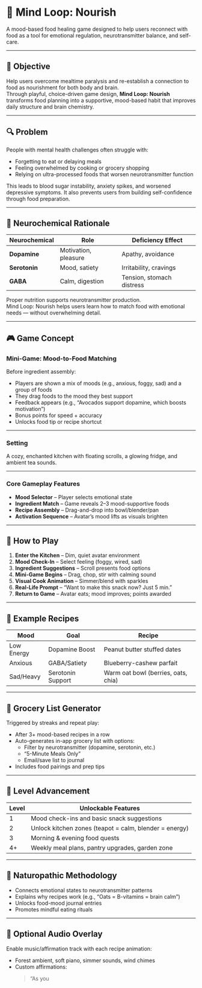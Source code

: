 # 🥣 Mind Loop: Nourish

A mood-based food healing game designed to help users reconnect with food as a tool for emotional regulation, neurotransmitter balance, and self-care.

---

## 🎯 Objective

Help users overcome mealtime paralysis and re-establish a connection to food as nourishment for both body and brain.  
Through playful, choice-driven game design, **Mind Loop: Nourish** transforms food planning into a supportive, mood-based habit that improves daily structure and brain chemistry.

---

## 🔍 Problem

People with mental health challenges often struggle with:
- Forgetting to eat or delaying meals
- Feeling overwhelmed by cooking or grocery shopping
- Relying on ultra-processed foods that worsen neurotransmitter function

This leads to blood sugar instability, anxiety spikes, and worsened depressive symptoms. It also prevents users from building self-confidence through food preparation.

---

## 🧠 Neurochemical Rationale

| Neurochemical | Role                 | Deficiency Effect          |
|---------------|----------------------|-----------------------------|
| **Dopamine**  | Motivation, pleasure | Apathy, avoidance          |
| **Serotonin** | Mood, satiety        | Irritability, cravings     |
| **GABA**      | Calm, digestion      | Tension, stomach distress  |

Proper nutrition supports neurotransmitter production.  
Mind Loop: Nourish helps users learn how to match food with emotional needs — without overwhelming detail.

---

## 🎮 Game Concept

### Mini-Game: Mood-to-Food Matching

Before ingredient assembly:
- Players are shown a mix of moods (e.g., anxious, foggy, sad) and a group of foods
- They drag foods to the mood they best support
- Feedback appears (e.g., “Avocados support dopamine, which boosts motivation”)
- Bonus points for speed + accuracy
- Unlocks food tip or recipe shortcut

---

### Setting
A cozy, enchanted kitchen with floating scrolls, a glowing fridge, and ambient tea sounds.

---

### Core Gameplay Features

- **Mood Selector** – Player selects emotional state
- **Ingredient Match** – Game reveals 2–3 mood-supportive foods
- **Recipe Assembly** – Drag-and-drop into bowl/blender/pan
- **Activation Sequence** – Avatar’s mood lifts as visuals brighten

---

## 🧩 How to Play

1. **Enter the Kitchen** – Dim, quiet avatar environment  
2. **Mood Check-In** – Select feeling (foggy, wired, sad)  
3. **Ingredient Suggestions** – Scroll presents food options  
4. **Mini-Game Begins** – Drag, chop, stir with calming sound  
5. **Visual Cook Animation** – Simmer/blend with sparkles  
6. **Real-Life Prompt** – “Want to make this snack now? Just 5 min.”  
7. **Return to Game** – Avatar eats; mood improves; points awarded

---

## 🍌 Example Recipes

| Mood         | Goal               | Recipe                             |
|--------------|--------------------|-------------------------------------|
| Low Energy   | Dopamine Boost     | Peanut butter stuffed dates         |
| Anxious      | GABA/Satiety       | Blueberry-cashew parfait            |
| Sad/Heavy    | Serotonin Support  | Warm oat bowl (berries, oats, chia) |

---

## 🛒 Grocery List Generator

Triggered by streaks and repeat play:
- After 3+ mood-based recipes in a row
- Auto-generates in-app grocery list with options:
  - Filter by neurotransmitter (dopamine, serotonin, etc.)
  - “5-Minute Meals Only”
  - Email/save list to journal
- Includes food pairings and prep tips

---

## 🎯 Level Advancement

| Level | Unlockable Features                                |
|-------|-----------------------------------------------------|
| 1     | Mood check-ins and basic snack suggestions          |
| 2     | Unlock kitchen zones (teapot = calm, blender = energy) |
| 3     | Morning & evening food quests                       |
| 4+    | Weekly meal plans, pantry upgrades, garden zone     |

---

## 🌱 Naturopathic Methodology

- Connects emotional states to neurotransmitter patterns
- Explains why recipes work (e.g., “Oats = B-vitamins = brain calm”)
- Unlocks food-mood journal entries
- Promotes mindful eating rituals

---

## 🧘 Optional Audio Overlay

Enable music/affirmation track with each recipe animation:

- Forest ambient, soft piano, simmer sounds, wind chimes
- Custom affirmations:
  > “As you
